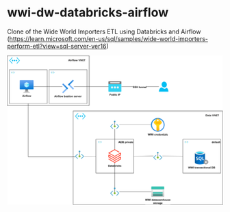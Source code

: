 # wwi-dw-databricks-airflow
Clone of the Wide World Importers ETL using Databricks and Airflow (https://learn.microsoft.com/en-us/sql/samples/wide-world-importers-perform-etl?view=sql-server-ver16)

![Alt text](infra/wwi-dw-databricks-airflow.svg)